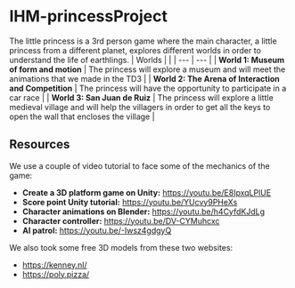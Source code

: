 # IHM-princessProject
The little princess is a 3rd person game where the main character, a little princess from a different planet, explores different worlds in order to understand the life of earthlings.
| Worlds  |  |
| --- | --- |
| **World 1: Museum of form and motion** | The princess will explore a museum and will meet the animations that we made in the TD3 |
| **World 2: The Arena of Interaction and Competition** | The princess will have the opportunity to participate in a car race |
| **World 3: San Juan de Ruiz** | The princess will explore a little medieval village and will help the villagers in order to get all the keys to open the wall that encloses the village |

## Resources
We use a couple of video tutorial to face some of the mechanics of the game:
- **Create a 3D platform game on Unity:** https://youtu.be/E8IpxqLPlUE
- **Score point Unity tutorial:** https://youtu.be/YUcvy9PHeXs
- **Character animations on Blender:** https://youtu.be/h4CyfdKJdLg
- **Character controller:** https://youtu.be/DV-CYMuhcxc
- **AI patrol:** https://youtu.be/-Iwsz4gdgyQ

We also took some free 3D models from these two websites:
- https://kenney.nl/
- https://poly.pizza/




